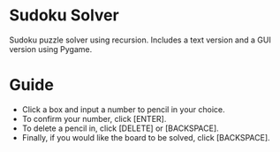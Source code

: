 # Sudoku Solver
Sudoku puzzle solver using recursion. Includes a text version and a GUI version using Pygame.

# Guide
- Click a box and input a number to pencil in your choice.
- To confirm your number, click [ENTER].
- To delete a pencil in, click [DELETE] or [BACKSPACE].
- Finally, if you would like the board to be solved, click [BACKSPACE].
